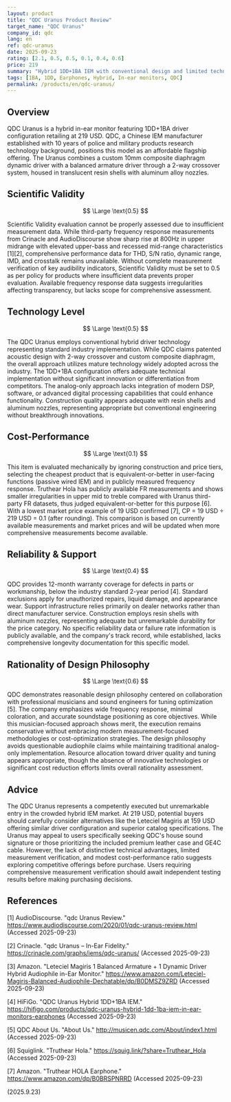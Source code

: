 ```yaml
---
layout: product
title: "QDC Uranus Product Review"
target_name: "QDC Uranus"
company_id: qdc
lang: en
ref: qdc-uranus
date: 2025-09-23
rating: [2.1, 0.5, 0.5, 0.1, 0.4, 0.6]
price: 219
summary: "Hybrid 1DD+1BA IEM with conventional design and limited technical differentiation at 219 USD"
tags: [1BA, 1DD, Earphones, Hybrid, In-ear monitors, QDC]
permalink: /products/en/qdc-uranus/
---
```

## Overview

QDC Uranus is a hybrid in-ear monitor featuring 1DD+1BA driver configuration retailing at 219 USD. QDC, a Chinese IEM manufacturer established with 10 years of police and military products research technology background, positions this model as an affordable flagship offering. The Uranus combines a custom 10mm composite diaphragm dynamic driver with a balanced armature driver through a 2-way crossover system, housed in translucent resin shells with aluminum alloy nozzles.

## Scientific Validity

$$ \Large \text{0.5} $$

Scientific Validity evaluation cannot be properly assessed due to insufficient measurement data. While third-party frequency response measurements from Crinacle and AudioDiscourse show sharp rise at 800Hz in upper midrange with elevated upper-bass and recessed mid-range characteristics [1][2], comprehensive performance data for THD, S/N ratio, dynamic range, IMD, and crosstalk remains unavailable. Without complete measurement verification of key audibility indicators, Scientific Validity must be set to 0.5 as per policy for products where insufficient data prevents proper evaluation. Available frequency response data suggests irregularities affecting transparency, but lacks scope for comprehensive assessment.

## Technology Level

$$ \Large \text{0.5} $$

The QDC Uranus employs conventional hybrid driver technology representing standard industry implementation. While QDC claims patented acoustic design with 2-way crossover and custom composite diaphragm, the overall approach utilizes mature technology widely adopted across the industry. The 1DD+1BA configuration offers adequate technical implementation without significant innovation or differentiation from competitors. The analog-only approach lacks integration of modern DSP, software, or advanced digital processing capabilities that could enhance functionality. Construction quality appears adequate with resin shells and aluminum nozzles, representing appropriate but conventional engineering without breakthrough innovations.

## Cost-Performance

$$ \Large \text{0.1} $$

This item is evaluated mechanically by ignoring construction and price tiers, selecting the cheapest product that is equivalent-or-better in user-facing functions (passive wired IEM) and in publicly measured frequency response. Truthear Hola has publicly available FR measurements and shows smaller irregularities in upper mid to treble compared with Uranus third-party FR datasets, thus judged equivalent-or-better for this purpose [6]. With a lowest market price example of 19 USD confirmed [7], CP = 19 USD ÷ 219 USD = 0.1 (after rounding). This comparison is based on currently available measurements and market prices and will be updated when more comprehensive measurements become available.

## Reliability & Support

$$ \Large \text{0.4} $$

QDC provides 12-month warranty coverage for defects in parts or workmanship, below the industry standard 2-year period [4]. Standard exclusions apply for unauthorized repairs, liquid damage, and appearance wear. Support infrastructure relies primarily on dealer networks rather than direct manufacturer service. Construction employs resin shells with aluminum nozzles, representing adequate but unremarkable durability for the price category. No specific reliability data or failure rate information is publicly available, and the company's track record, while established, lacks comprehensive longevity documentation for this specific model.

## Rationality of Design Philosophy

$$ \Large \text{0.6} $$

QDC demonstrates reasonable design philosophy centered on collaboration with professional musicians and sound engineers for tuning optimization [5]. The company emphasizes wide frequency response, minimal coloration, and accurate soundstage positioning as core objectives. While this musician-focused approach shows merit, the execution remains conservative without embracing modern measurement-focused methodologies or cost-optimization strategies. The design philosophy avoids questionable audiophile claims while maintaining traditional analog-only implementation. Resource allocation toward driver quality and tuning appears appropriate, though the absence of innovative technologies or significant cost reduction efforts limits overall rationality assessment.

## Advice

The QDC Uranus represents a competently executed but unremarkable entry in the crowded hybrid IEM market. At 219 USD, potential buyers should carefully consider alternatives like the Leteciel Magiris at 159 USD offering similar driver configuration and superior catalog specifications. The Uranus may appeal to users specifically seeking QDC's house sound signature or those prioritizing the included premium leather case and GE4C cable. However, the lack of distinctive technical advantages, limited measurement verification, and modest cost-performance ratio suggests exploring competitive offerings before purchase. Users requiring comprehensive measurement verification should await independent testing results before making purchasing decisions.

## References

[1] AudioDiscourse. "qdc Uranus Review." https://www.audiodiscourse.com/2020/01/qdc-uranus-review.html (Accessed 2025-09-23)

[2] Crinacle. "qdc Uranus – In-Ear Fidelity." https://crinacle.com/graphs/iems/qdc-uranus/ (Accessed 2025-09-23)

[3] Amazon. "Leteciel Magiris 1 Balanced Armature + 1 Dynamic Driver Hybrid Audiophile in-Ear Monitor." https://www.amazon.com/Leteciel-Magiris-Balanced-Audiophile-Dechatable/dp/B0DMSZ9ZRD (Accessed 2025-09-23)

[4] HiFiGo. "QDC Uranus Hybrid 1DD+1BA IEM." https://hifigo.com/products/qdc-uranus-hybrid-1dd-1ba-iem-in-ear-monitors-earphones (Accessed 2025-09-23)

[5] QDC About Us. "About Us." http://musicen.qdc.com/About/index1.html (Accessed 2025-09-23)

[6] Squiglink. "Truthear Hola." https://squig.link/?share=Truthear_Hola (Accessed 2025-09-23)

[7] Amazon. "Truthear HOLA Earphone." https://www.amazon.com/dp/B0BRSPNRRD (Accessed 2025-09-23)

(2025.9.23)